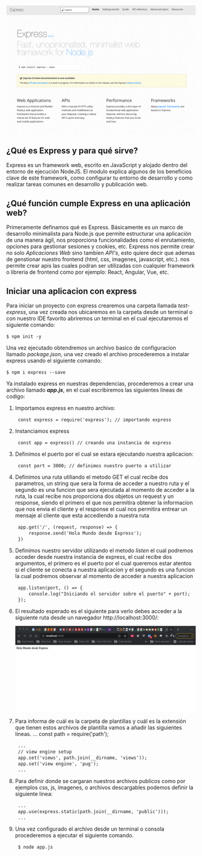 ![express](./assets/express.png)

## ¿Qué es Express y para qué sirve?

Express es un framework web, escrito en JavaScript y alojado dentro del entorno de ejecución NodeJS. El modulo explica algunos de los beneficios clave de este framework, como configurar tu entorno de desarrollo y como realizar tareas comunes en desarrollo y publicación web.

## ¿Qué función cumple Express en una aplicación web?

Primeramente definamos qué es Express. Básicamente es un marco de desarrollo minimalista para Node.js que permite estructurar una aplicación de una manera ágil, nos proporciona funcionalidades como el enrutamiento, opciones para gestionar sesiones y cookies, etc. Express nos permite crear no solo *Aplicaciones Web* sino tambíen *API's*, esto quiere decir que ademas de genstionar nuestro frontend (html, css, imagenes, javascript, etc.). nos permite crear apis las cuales podran ser utilizadas con cualquier framework o libreria de frontend como por ejemplo: React, Angular, Vue, etc.


## Iniciar una aplicacion con express

Para iniciar un proyecto con express crearemos una carpeta llamada *test-express*, una vez creada nos ubicaremos en la carpeta desde un terminal o con nuestro IDE favorito abriremos un terminal en el cual ejecutaremos el siguiente comando:

    $ npm init -y

Una vez ejecutado obtendremos un archivo basico de configuracion llamado *package.json*, una vez creado el archivo procederemos a instalar express usando el siguiente comando:

    $ npm i express --save

Ya instalado express en nuestras dependencias, procederemos a crear una archivo llamado ***app.js***, en el cual escribiremos las siguientes lineas de codigo:

1. Importamos express en nuestro archivo:

        const express = require('express'); // importando express

2. Instanciamos express

        const app = express() // creando una instancia de express

3. Definimos el puerto por el cual se estara ejecutando nuestra aplicacion:

        const port = 3000; // definimos nuestro puerto a utilizar

4. Definimos una ruta utiliando el metodo GET el cual recibe dos parametros, un string que sera la forma de acceder a nuestro ruta y el segundo es una funcion que sera ejecutada al momento de acceder a la ruta, la cual recibe nos proporciona dos objetos un request y un response, siendo el primero el que nos permitira obtener la informacion que nos envia el cliente y el response el cual nos permitira entrear un mensaje al cliente que esta accediendo a nuestra ruta

        app.get('/', (request, response) => {
            response.send('Hola Mundo desde Express');
        })

5. Definimos nuestro servidor utilizando el metodo *listen* el cual podremos acceder desde nuestra instancia de express, el cual recibe dos argumentos, el primero es el puerto por el cual queremos estar atentos si el cliente se conecta a nuestra aplicacion y el segundo es una funcion la cual podremos observar al momento de acceder a nuestra aplicacion

        app.listen(port, () => {
            console.log("Iniciando el servidor sobre el puerto" + port);
        });

7. El resultado esperado es el siguiente para verlo debes acceder a la siguiente ruta desde un navegador http://localhost:3000/:

    ![preview](./assets/express-output.png)

6. Para informa de cuál es la carpeta de plantillas y cuál es la extensión que tienen estos archivos de plantilla vamos a añadir las siguientes lineas.
        ...
        const path = require('path');
        
        ...
        // view engine setup
        app.set('views', path.join(__dirname, 'views'));
        app.set('view engine', 'pug');
        ...

7. Para definir donde se cargaran nuestros archivos publicos como por ejemplos css, js, imagenes, o archivos descargables podemos definir la siguiente linea: 

        ...
        app.use(express.static(path.join(__dirname, 'public')));
        ...

8. Una vez configurado el archivo desde un terminal o consola procederemos a ejecutar el siguiente comando.

        $ node app.js
